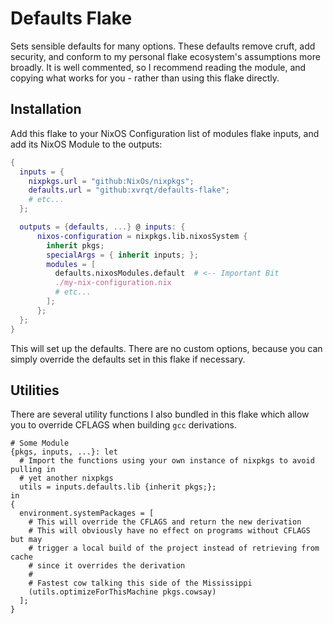 # Defaults Flake

Sets sensible defaults for many options. These defaults remove cruft, add security, and conform to my personal flake ecosystem's assumptions more broadly. It is well commented, so I recommend reading the module, and copying what works for you - rather than using this flake directly.

## Installation

Add this flake to your NixOS Configuration list of modules flake inputs, and add its NixOS Module to the outputs:

```nix
{
  inputs = {
    nixpkgs.url = "github:NixOs/nixpkgs";
    defaults.url = "github:xvrqt/defaults-flake";
    # etc...
  };

  outputs = {defaults, ...} @ inputs: {
      nixos-configuration = nixpkgs.lib.nixosSystem {
        inherit pkgs;
        specialArgs = { inherit inputs; };
        modules = [
          defaults.nixosModules.default  # <-- Important Bit
          ./my-nix-configuration.nix
          # etc...
        ];
      };
  };
}
```

This will set up the defaults. There are no custom options, because you can simply override the defaults set in this flake if necessary.

## Utilities

There are several utility functions I also bundled in this flake which allow you to override CFLAGS when building `gcc` derivations.

```
# Some Module
{pkgs, inputs, ...}: let
  # Import the functions using your own instance of nixpkgs to avoid pulling in
  # yet another nixpkgs
  utils = inputs.defaults.lib {inherit pkgs;};
in
{
  environment.systemPackages = [
    # This will override the CFLAGS and return the new derivation
    # This will obviously have no effect on programs without CFLAGS but may
    # trigger a local build of the project instead of retrieving from cache
    # since it overrides the derivation
    #
    # Fastest cow talking this side of the Mississippi
    (utils.optimizeForThisMachine pkgs.cowsay)
  ];
}
```

